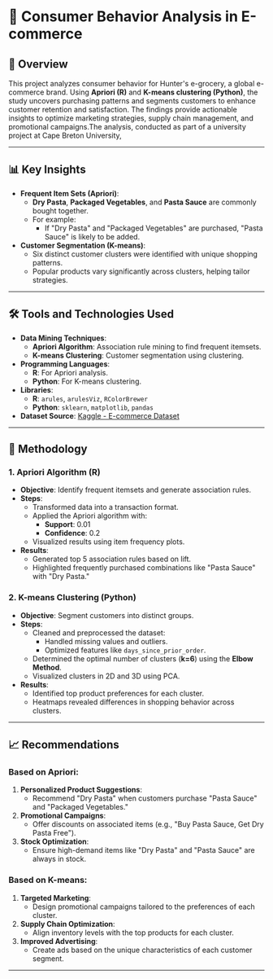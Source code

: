 # 🛒 Consumer Behavior Analysis in E-commerce

## 📌 Overview
This project analyzes consumer behavior for Hunter's e-grocery, a global e-commerce brand. Using **Apriori (R)** and **K-means clustering (Python)**, the study uncovers purchasing patterns and segments customers to enhance customer retention and satisfaction. The findings provide actionable insights to optimize marketing strategies, supply chain management, and promotional campaigns.The analysis, conducted as part of a university project at Cape Breton University,

---

## 📊 Key Insights
- **Frequent Item Sets (Apriori)**:
  - **Dry Pasta**, **Packaged Vegetables**, and **Pasta Sauce** are commonly bought together.
  - For example:
    - If "Dry Pasta" and "Packaged Vegetables" are purchased, "Pasta Sauce" is likely to be added.
- **Customer Segmentation (K-means)**:
  - Six distinct customer clusters were identified with unique shopping patterns.
  - Popular products vary significantly across clusters, helping tailor strategies.

---

## 🛠 Tools and Technologies Used
- **Data Mining Techniques**:
  - **Apriori Algorithm**: Association rule mining to find frequent itemsets.
  - **K-means Clustering**: Customer segmentation using clustering.
- **Programming Languages**:
  - **R**: For Apriori analysis.
  - **Python**: For K-means clustering.
- **Libraries**:
  - **R**: `arules`, `arulesViz`, `RColorBrewer`
  - **Python**: `sklearn`, `matplotlib`, `pandas`
- **Dataset Source**: [Kaggle - E-commerce Dataset](https://www.kaggle.com/datasets/hunter0007/ecommerce-dataset-for-predictive-marketing-2023)

---

## 📜 Methodology

### **1. Apriori Algorithm (R)**
- **Objective**: Identify frequent itemsets and generate association rules.
- **Steps**:
  - Transformed data into a transaction format.
  - Applied the Apriori algorithm with:
    - **Support**: 0.01
    - **Confidence**: 0.2
  - Visualized results using item frequency plots.
- **Results**:
  - Generated top 5 association rules based on lift.
  - Highlighted frequently purchased combinations like "Pasta Sauce" with "Dry Pasta."

### **2. K-means Clustering (Python)**
- **Objective**: Segment customers into distinct groups.
- **Steps**:
  - Cleaned and preprocessed the dataset:
    - Handled missing values and outliers.
    - Optimized features like `days_since_prior_order`.
  - Determined the optimal number of clusters (**k=6**) using the **Elbow Method**.
  - Visualized clusters in 2D and 3D using PCA.
- **Results**:
  - Identified top product preferences for each cluster.
  - Heatmaps revealed differences in shopping behavior across clusters.

---


## 📈 Recommendations
### Based on Apriori:
1. **Personalized Product Suggestions**:
   - Recommend "Dry Pasta" when customers purchase "Pasta Sauce" and "Packaged Vegetables."
2. **Promotional Campaigns**:
   - Offer discounts on associated items (e.g., "Buy Pasta Sauce, Get Dry Pasta Free").
3. **Stock Optimization**:
   - Ensure high-demand items like "Dry Pasta" and "Pasta Sauce" are always in stock.

### Based on K-means:
1. **Targeted Marketing**:
   - Design promotional campaigns tailored to the preferences of each cluster.
2. **Supply Chain Optimization**:
   - Align inventory levels with the top products for each cluster.
3. **Improved Advertising**:
   - Create ads based on the unique characteristics of each customer segment.

---



